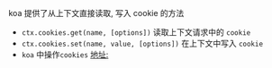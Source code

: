 koa 提供了从上下文直接读取, 写入 cookie 的方法

- `ctx.cookies.get(name, [options])` 读取上下文请求中的 `cookie`
- `ctx.cookies.set(name, value, [options])` 在上下文中写入 `cookie`
- `koa` 中操作`cookies` [地址:](https://github.com/pillarjs/cookies)

